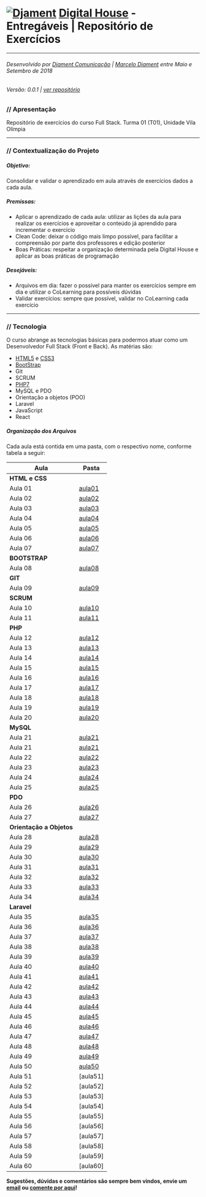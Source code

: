 # [![Djament](https://djament.com.br/assets/img/logo-20x20.png)](https://djament.com.br) [Digital House] - Entregáveis | Repositório de Exercícios
___
###### Desenvolvido por [Djament Comunicação] | [Marcelo Diament] entre Maio e Setembro de 2018
###### Versão: 0.0.1 | [ver repositório]

### // Apresentação
Repositório de exercícios do curso Full Stack. Turma 01 (T01), Unidade Vila Olímpia

---

### // Contextualização do Projeto

##### Objetivo:
Consolidar e validar o aprendizado em aula através de exercícios dados a cada aula.

##### Premissas:
- Aplicar o aprendizado de cada aula: utilizar as lições da aula para realizar os exercícios e aproveitar o conteúdo já aprendido para incrementar o exercício
- Clean Code: deixar o código mais limpo possível, para facilitar a compreensão por parte dos professores e edição posterior
- Boas Práticas: respeitar a organização determinada pela Digital House e aplicar as boas práticas de programação

##### Desejáveis:
- Arquivos em dia: fazer o possível para manter os exercícios sempre em dia e utilizar o CoLearning para possíveis dúvidas
- Validar exercícios: sempre que possível, validar no CoLearning cada exercício

---

### // Tecnologia
O curso abrange as tecnologias básicas para podermos atuar como um Desenvolvedor Full Stack (Front e Back). As matérias são:
- [HTML5] e [CSS3]
- [BootStrap]
- Git
- SCRUM
- [PHP7]
- MySQL e PDO
- Orientação a objetos (POO)
- Laravel
- JavaScript
- React


##### Organização dos Arquivos

Cada aula está contida em uma pasta, com o respectivo nome, conforme tabela a seguir:

| Aula | Pasta |
| ------ | ------ |
|**HTML e CSS** |
| Aula 01 | [aula01] |
| Aula 02 | [aula02] |
| Aula 03 | [aula03] |
| Aula 04 | [aula04] |
| Aula 05 | [aula05] |
| Aula 06 | [aula06] |
| Aula 07 | [aula07] |
|**BOOTSTRAP** |
| Aula 08 | [aula08] |
|**GIT** |
| Aula 09 | [aula09] |
|**SCRUM** |
| Aula 10 | [aula10] |
| Aula 11 | [aula11] |
|**PHP** |
| Aula 12 | [aula12] |
| Aula 13 | [aula13] |
| Aula 14 | [aula14] |
| Aula 15 | [aula15] |
| Aula 16 | [aula16] |
| Aula 17 | [aula17] |
| Aula 18 | [aula18] |
| Aula 19 | [aula19] |
| Aula 20 | [aula20] |
|**MySQL** |
| Aula 21 | [aula21] |
| Aula 21 | [aula21] |
| Aula 22 | [aula22] |
| Aula 23 | [aula23] |
| Aula 24 | [aula24] |
| Aula 25 | [aula25] |
|**PDO** |
| Aula 26 | [aula26] |
| Aula 27 | [aula27] |
|**Orientação a Objetos** |
| Aula 28 | [aula28] |
| Aula 29 | [aula29] |
| Aula 30 | [aula30] |
| Aula 31 | [aula31] |
| Aula 32 | [aula32] |
| Aula 33 | [aula33] |
| Aula 34 | [aula34] |
|**Laravel** |
| Aula 35 | [aula35] |
| Aula 36 | [aula36] |
| Aula 37 | [aula37] |
| Aula 38 | [aula38] |
| Aula 39 | [aula39] |
| Aula 40 | [aula40] |
| Aula 41 | [aula41] |
| Aula 42 | [aula42] |
| Aula 43 | [aula43] |
| Aula 44 | [aula44] |
| Aula 45 | [aula45] |
| Aula 46 | [aula46] |
| Aula 47 | [aula47] |
| Aula 48 | [aula48] |
| Aula 49 | [aula49] |
| Aula 50 | [aula50] |
| Aula 51 | [aula51] |
| Aula 52 | [aula52] |
| Aula 53 | [aula53] |
| Aula 54 | [aula54] |
| Aula 55 | [aula55] |
| Aula 56 | [aula56] |
| Aula 57 | [aula57] |
| Aula 58 | [aula58] |
| Aula 59 | [aula59] |
| Aula 60 | [aula60] |


**Sugestões, dúvidas e comentários são sempre bem vindos, envie um [email] ou [comente por aqui][issue]!**

   [Marcelo Diament]: <https://github.com/Marcelo-Diament>
   [Djament Comunicação]: <https://djament.com.br>
   [Digital House]: <https://br.digitalhouse.com>
   [email]: <mailto:contato@djament.com.br>
   [ver repositório]: <https://github.com/Marcelo-Diament/dh-entregaveis>
   [issue]: <https://github.com/Djament/dh-entregaveis/issues/new>
   [root]: <https://github.com/Djament/dh-entregaveis>
   [aula01]: <https://github.com/Marcelo-Diament/dh-entregaveis/tree/master/aula01>
   [aula02]: <https://github.com/Marcelo-Diament/dh-entregaveis/tree/master/aula02>
   [aula03]: <https://github.com/Marcelo-Diament/dh-entregaveis/tree/master/aula03>
   [aula04]: <https://github.com/Marcelo-Diament/dh-entregaveis/tree/master/aula04>
   [aula05]: <https://github.com/Marcelo-Diament/dh-entregaveis/tree/master/aula05>
   [aula06]: <https://github.com/Marcelo-Diament/dh-entregaveis/tree/master/aula06>
   [aula07]: <https://github.com/Marcelo-Diament/dh-entregaveis/tree/master/aula07>
   [aula08]: <https://github.com/Marcelo-Diament/dh-entregaveis/tree/master/aula08>
   [aula09]: <https://github.com/Marcelo-Diament/dh-entregaveis/tree/master/aula09>
   [aula10]: <https://github.com/Marcelo-Diament/dh-entregaveis/tree/master/aula10>
   [aula11]: <https://github.com/Marcelo-Diament/dh-entregaveis/tree/master/aula11>
   [aula12]: <https://github.com/Marcelo-Diament/dh-entregaveis/tree/master/aula12>
   [aula13]: <https://github.com/Marcelo-Diament/dh-entregaveis/tree/master/aula13>
   [aula14]: <https://github.com/Marcelo-Diament/dh-entregaveis/tree/master/aula14>
   [aula15]: <https://github.com/Marcelo-Diament/dh-entregaveis/tree/master/aula15>
   [aula16]: <https://github.com/Marcelo-Diament/dh-entregaveis/tree/master/aula16>
   [aula17]: <https://github.com/Marcelo-Diament/dh-entregaveis/tree/master/aula17>
   [aula18]: <https://github.com/Marcelo-Diament/dh-entregaveis/tree/master/aula18>
   [aula19]: <https://github.com/Marcelo-Diament/dh-entregaveis/tree/master/aula19>
   [aula20]: <https://github.com/Marcelo-Diament/dh-entregaveis/tree/master/aula20>
   [aula21]: <https://github.com/Marcelo-Diament/dh-entregaveis/tree/master/aula21>
   [aula22]: <https://github.com/Marcelo-Diament/dh-entregaveis/tree/master/aula22>
   [aula23]: <https://github.com/Marcelo-Diament/dh-entregaveis/tree/master/aula23>
   [aula24]: <https://github.com/Marcelo-Diament/dh-entregaveis/tree/master/aula24>
   [aula25]: <https://github.com/Marcelo-Diament/dh-entregaveis/tree/master/aula25>
   [aula26]: <https://github.com/Marcelo-Diament/dh-entregaveis/tree/master/aula26>
   [aula27]: <https://github.com/Marcelo-Diament/dh-entregaveis/tree/master/aula27>
   [aula28]: <https://github.com/Marcelo-Diament/dh-entregaveis/tree/master/aula28>
   [aula29]: <https://github.com/Marcelo-Diament/dh-entregaveis/tree/master/aula29>
   [aula30]: <https://github.com/Marcelo-Diament/dh-entregaveis/tree/master/aula30>
   [aula31]: <https://github.com/Marcelo-Diament/dh-entregaveis/tree/master/aula31>
   [aula32]: <https://github.com/Marcelo-Diament/dh-entregaveis/tree/master/aula32>
   [aula33]: <https://github.com/Marcelo-Diament/dh-entregaveis/tree/master/aula33>
   [aula34]: <https://github.com/Marcelo-Diament/dh-entregaveis/tree/master/aula34>
   [aula35]: <https://github.com/Marcelo-Diament/dh-entregaveis/tree/master/aula35>
   [aula36]: <https://github.com/Marcelo-Diament/dh-entregaveis/tree/master/aula36>
   [aula37]: <https://github.com/Marcelo-Diament/dh-entregaveis/tree/master/aula37>
   [aula38]: <https://github.com/Marcelo-Diament/dh-entregaveis/tree/master/aula38>
   [aula39]: <https://github.com/Marcelo-Diament/dh-entregaveis/tree/master/aula39>
   [aula40]: <https://github.com/Marcelo-Diament/dh-entregaveis/tree/master/aula40>
   [aula41]: <https://github.com/Marcelo-Diament/dh-entregaveis/tree/master/aula41>
   [aula42]: <https://github.com/Marcelo-Diament/dh-entregaveis/tree/master/aula42>
   [aula43]: <https://github.com/Marcelo-Diament/dh-entregaveis/tree/master/aula43>
   [aula44]: <https://github.com/Marcelo-Diament/dh-entregaveis/tree/master/aula44>
   [aula45]: <https://github.com/Marcelo-Diament/dh-entregaveis/tree/master/aula45>
   [aula46]: <https://github.com/Marcelo-Diament/dh-entregaveis/tree/master/aula46>
   [aula47]: <https://github.com/Marcelo-Diament/dh-entregaveis/tree/master/aula47>
   [aula48]: <https://github.com/Marcelo-Diament/dh-entregaveis/tree/master/aula48>
   [aula49]: <https://github.com/Marcelo-Diament/dh-entregaveis/tree/master/aula49>
   [aula50]: <https://github.com/Marcelo-Diament/dh-entregaveis/tree/master/aula50>
   [HTML5]: <https://www.w3.org/html/>
   [CSS3]: <https://www.w3.org/Style/CSS/>
   [PHP7]: <https://secure.php.net/>
   [PHPMailer]: <https://github.com/PHPMailer>
   [BootStrap]: <https://getbootstrap.com/docs/4.1/getting-started/introduction/>
   [GitHub]: <https://github.com/>
